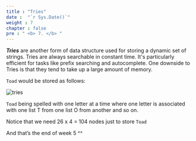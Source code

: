 ```yaml
---
title : "Tries"
date :  "`r Sys.Date()`" 
weight : 7 
chapter : false
pre : " <b> 7. </b> "
---
```

***Tries*** are another form of data structure used for storing a dynamic set of strings. Tries are always searchable in constant time. It's particularly efficient for tasks like prefix searching and autocomplete.
One downside to Tries is that they tend to take up a large amount of memory.

`Toad` would be stored as follows:

![tries](https://raw.githubusercontent.com/baobaoupcloud/cs-w5/main/static/images/7.tries/tries1.png)

`Toad` being spelled with one letter at a time where one letter is associated with one list T from one list O from another and so on.

Notice that we need 26 x 4 = 104 nodes just to store `Toad`


And that’s the end of week 5 ^^